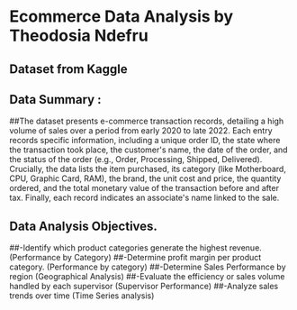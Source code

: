 # Ecommerce Data Analysis by Theodosia Ndefru 
## Dataset from Kaggle 
## Data Summary : 
##The dataset presents e-commerce transaction records, detailing a high volume of sales over a period from early 2020 to late 2022. 
Each entry records specific information, including a unique order ID, the state where the transaction took place, the customer's name, the date of the order, and the status of the order (e.g., Order, Processing, Shipped, Delivered). Crucially, the data lists the item purchased, its category (like Motherboard, CPU, Graphic Card, RAM), the brand, the unit cost and price, the quantity ordered, and the total monetary value of the transaction before and after tax. Finally, each record indicates an associate's name linked to the sale.

## Data Analysis Objectives.
##-Identify which product categories generate the highest revenue. (Performance by Category)
##-Determine profit margin per product category. (Performance by category)
##-Determine Sales Performance by region (Geographical Analysis)
##-Evaluate the efficiency or sales volume handled by each supervisor (Supervisor Performance)
##-Analyze sales trends over time (Time Series analysis)





